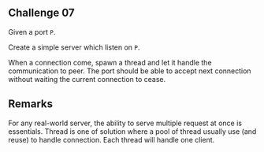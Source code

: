 ## Challenge 07

Given a port `P`.

Create a simple server which listen on `P`.

When a connection come, spawn a thread and let it handle the communication to peer. The port should be able to accept next connection without waiting the current connection to cease.

## Remarks

For any real-world server, the ability to serve multiple request at once is essentials. Thread is one of solution where a pool of thread usually use (and reuse) to handle connection. Each thread will handle one client.
